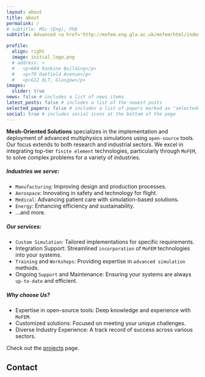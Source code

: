 ```yaml
---
layout: about
title: about
permalink: /
# subtitle: MSc (Eng), PhD
subtitle: Advanced <a href='http://mofem.eng.gla.ac.uk/mofem/html/index.html'>MoFEM</a> Multiphysics Simulations Consultancy

profile:
  align: right
  image: initial_logo.png
  # address: >
  #   <p>604 Rankine Building</p>
  #   <p>79 Oakfield Avenue</p>
  #   <p>G12 8LT, Glasgow</p>
images:
  slider: true
news: false # includes a list of news items
latest_posts: false # includes a list of the newest posts
selected_papers: false # includes a list of papers marked as "selected={true}"
social: true # includes social icons at the bottom of the page
---
```



<!-- Welcome to Mesh-Oriented Solutions, a consultancy specilising in implementation and deployment of advanced multiphysics simulations using open-source tools for research and industrial applications. 
We support integration of state-of-the-art finite element technologies provided by `MoFEM` to solve challenging problems for manufacturing, aerospace, medical, energy and many more industries.

Mesh-Oriented Solutions is at the forefront of implementing and deploying cutting-edge multiphysics simulations. Leveraging open-source tools, we cater to both research and industrial sectors. Our expertise lies in integrating state-of-the-art finite element technologies, particularly through MoFEM, to address complex challenges across various industries. -->


<!-- #### About us -->

**Mesh-Oriented Solutions** specializes in the implementation and deployment of advanced multiphysics simulations using `open-source` tools. Our focus extends to both research and industrial sectors. We excel in integrating top-tier `finite element` technologies, particularly through `MoFEM`, to solve complex problems for a variety of industries.

##### Industries we serve:

* `Manufacturing`: Improving design and production processes.
* `Aerospace`: Innovating in safety and technology for flight.
* `Medical`: Advancing patient care with simulation-based solutions.
* `Energy`: Enhancing efficiency and sustainability.
* ...and more.

##### Our services:

* `Custom Simulation`: Tailored implementations for specific requirements.
* Integration Support: Streamlined `incorporation` of `MoFEM` technologies into your systems.
* `Training` and `Workshops`: Providing expertise in `advanced simulation` methods.
* Ongoing `Support` and Maintenance: Ensuring your systems are always `up-to-date` and efficient.

##### Why choose Us?

* Expertise in open-source tools: Deep knowledge and experience with `MoFEM`. 
* Customized solutions: Focused on meeting your unique challenges. 
* Diverse Industry Experience: A track record of success across various sectors. 

Check out the [projects](/projects) page.

## Contact


